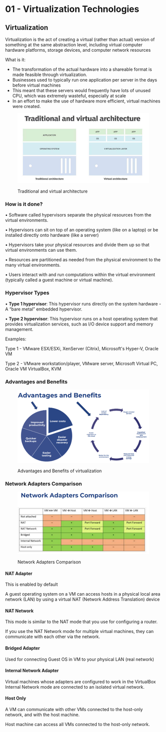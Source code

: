 # 01 - Virtualization Technologies

## Virtualization

Virtualization is the act of creating a virtual (rather than actual) version of something at the same abstraction level, including virtual computer hardware platforms, storage devices, and computer network resources

What is it:

* The transformation of the actual hardware into a shareable format is made feasible through virtualization.
* Businesses used to typically run one application per server in the days before virtual machines
* This meant that these servers would frequently have lots of unused CPU, which was extremely wasteful, especially at scale
* In an effort to make the use of hardware more efficient, virtual machines were created.



<figure><img src="../../.gitbook/assets/image (1) (1) (1) (1) (1) (1) (1) (1) (1) (1) (1) (1) (1) (1) (1) (1) (1) (1) (1) (1) (1) (1) (1) (1) (1) (1) (1) (1) (1) (1) (1) (1) (1) (1) (1) (1) (1) (1) (1) (1) (1) (1) (1) (1) (1) (1) (1) (1) (1) (1) (1) (1) (1) (1) (1) (1) (1) (1) (1) (1)  (67).png" alt=""><figcaption><p>Traditional and virtual architecture</p></figcaption></figure>

### How is it done?

• Software called hypervisors separate the physical resources from the virtual environments.

• Hypervisors can sit on top of an operating system (like on a laptop) or be installed directly onto hardware (like a server)&#x20;

• Hypervisors take your physical resources and divide them up so that virtual environments can use them.&#x20;

• Resources are partitioned as needed from the physical environment to the many virtual environments.&#x20;

• Users interact with and run computations within the virtual environment (typically called a guest machine or virtual machine).

### Hypervisor Types

• **Type 1 hypervisor**: This hypervisor runs directly on the system hardware - A “bare metal” embedded hypervisor.&#x20;

• **Type 2 hypervisor**: This hypervisor runs on a host operating system that provides virtualization services, such as I/O device support and memory management.

Examples:

Type 1 - VMware ESX/ESXi, XenServer (Citrix), Microsoft's Hyper-V, Oracle VM

Type 2 - VMware workstation/player, VMware server, Microsoft Virtual PC, Oracle VM VirtualBox, KVM

### Advantages and Benefits

<figure><img src="../../.gitbook/assets/image (2) (1) (1) (1) (1) (1) (1) (1) (1) (1) (1) (1) (1) (1) (1) (1) (1) (1) (1) (1) (1) (1) (1) (1) (1) (1) (1) (1) (1) (1) (1) (1) (1) (1) (1) (1) (1) (1) (1) (1) (1) (1) (1) (1) (1) (1) (1) (1) (1) (1) (1) (1) (1) (1) (1) (1) (1) (1) (1) (1)  (22).png" alt=""><figcaption><p>Advantages and Benefits of virtualization</p></figcaption></figure>

### Network Adapters Comparison

<figure><img src="../../.gitbook/assets/image (1) (1) (1) (1) (1) (1) (1) (1) (1) (1) (1) (1) (1) (1) (1) (1) (1) (1) (1) (1) (1) (1) (1) (1) (1) (1) (1) (1) (1) (1) (1) (1) (1) (1) (1) (1) (1) (1) (1) (1) (1) (1) (1) (1) (1) (1) (1) (1) (1) (1) (1) (1) (1) (1) (1) (1) (1) (1) (1) (1)  (65).png" alt=""><figcaption><p>Network Adapters Comparison</p></figcaption></figure>

#### NAT Adapter

This is enabled by default

A guest operating system on a VM can access hosts in a physical local area network (LAN) by using a virtual NAT (Network Address Translation) device

#### NAT Network

This mode is similar to the NAT mode that you use for configuring a router.&#x20;

If you use the NAT Network mode for multiple virtual machines, they can communicate with each other via the network.

#### Bridged Adapter

Used for connecting Guest OS in VM to your physical LAN (real network)

#### Internal Network Adapter

Virtual machines whose adapters are configured to work in the VirtualBox Internal Network mode are connected to an isolated virtual network.

#### Host Only

A VM can communicate with other VMs connected to the host-only network, and with the host machine.

Host machine can access all VMs connected to the host-only network.
